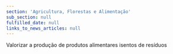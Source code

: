 ```yaml
---
section: 'Agricultura, Florestas e Alimentação'
sub_section: null
fulfilled_date: null
links_to_news_articles: null
---
```


Valorizar a produção de produtos alimentares isentos de resíduos